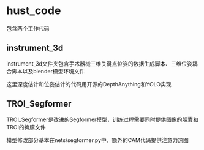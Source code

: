 # hust_code
包含两个工作代码
##  instrument_3d
instrument_3d文件夹包含手术器械三维关键点位姿的数据生成脚本、三维位姿耦合脚本以及blender模型环境文件

这里深度估计和位姿估计的代码用开源的DepthAnything和YOLO实现

## TROI_Segformer
TROI_Segformer是改进的Segformer模型，训练过程需要同时提供图像的胆囊和TROI的掩膜文件

模型修改部分基本在nets/segformer.py中，额外的CAM代码提供注意力热图
